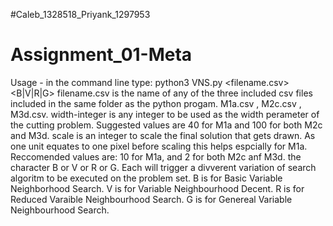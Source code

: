 #Caleb_1328518_Priyank_1297953
# Assignment_01-Meta
Usage - in the command line type: python3 VNS.py <filename.csv> <width-integer> <scale> <B|V|R|G>
filename.csv is the name of any of the three included csv files included in the same folder as the python progam. M1a.csv , M2c.csv , M3d.csv.
width-integer is any integer to be used as the width perameter of the cutting problem. Suggested values are 40 for M1a and 100 for both M2c and M3d.
scale is an integer to scale the final solution that gets drawn. As one unit equates to one pixel before scaling this helps espcially for M1a.
    Reccomended values are: 10 for M1a, and 2 for both M2c anf M3d.
the character B or V or R or G. Each will trigger a divverent variation of search algoritm to be executed on the problem set. 
    B is for Basic Variable Neighborhood Search.
    V is for Variable Neighbourhood Decent.
    R is for Reduced Varaible Neighbourhood Search.
    G is for Genereal Variable Neighbourhood Search.

